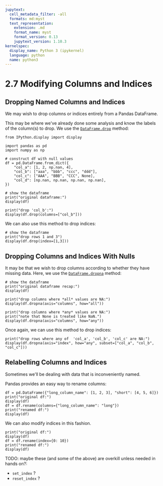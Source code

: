 ```yaml
---
jupytext:
  cell_metadata_filter: -all
  formats: md:myst
  text_representation:
    extension: .md
    format_name: myst
    format_version: 0.13
    jupytext_version: 1.10.3
kernelspec:
  display_name: Python 3 (ipykernel)
  language: python
  name: python3
---
```


#  2.7 Modifying Columns and Indices


## Dropping Named Columns and Indices

We may wish to drop columns or indices entirely from a Pandas DataFrame. 

This may be where we've already done some analysis and know the labels of the column(s) to drop.
We use the [`DataFrame.drop`](https://pandas.pydata.org/pandas-docs/stable/reference/api/pandas.DataFrame.drop.html) method:

```{code-cell} ipython3
from IPython.display import display

import pandas as pd
import numpy as np

# construct df with null values
df = pd.DataFrame.from_dict({
    "col_a": [1, 2, np.nan, 4],
    "col_b": ["aaa", "bbb", "ccc", "ddd"],
    "col_c": ["AAA", "BBB", "CCC", None],
    "col_d": [np.nan, np.nan, np.nan, np.nan],
})

# show the dataframe
print("original dataframe:")
display(df)

print("drop 'col_b':")
display(df.drop(columns=["col_b"]))
```

We can also use this method to drop indices:

```{code-cell} ipython3
# show the dataframe
print("drop rows 1 and 3")
display(df.drop(index=[1,3]))
```

## Dropping Columns and Indices With Nulls

It may be that we wish to drop columns according to whether they have missing data.
Here, we use the [`DataFrame.dropna`](https://pandas.pydata.org/pandas-docs/stable/reference/api/pandas.DataFrame.dropna.html) method:

```{code-cell} ipython3
# show the dataframe
print("original dataframe recap:")
display(df)

print("drop columns where *all* values are NA:")
display(df.dropna(axis="columns", how="all"))

print("drop columns where *any* values are NA:")
print("note that None is treated like NaN.")
display(df.dropna(axis="columns", how="any"))
```

Once again, we can use this method to drop indices:

```{code-cell} ipython3
print("drop rows where any of  'col_a', 'col_b', 'col_c' are NA:")
display(df.dropna(axis="index", how="any", subset=["col_a", "col_b", "col_c"]))
```

## Relabelling Columns and Indices

Sometimes we'll be dealing with data that is inconveniently named.

Pandas provides an easy way to rename columns:

```{code-cell} ipython3
df = pd.DataFrame({"long_column_name": [1, 2, 3], "short": [4, 5, 6]})
print("original df:")
display(df)
df = df.rename(columns={"long_column_name": "long"})
print("renamed df:")
display(df)
```

We can also modify indices in this fashion.

```{code-cell} ipython3
print("original df:")
display(df)
df = df.rename(index={0: 10})
print("renamed df:")
display(df)
```

TODO: maybe these (and some of the above) are overkill unless needed in hands on?:
 - `set_index` ?
 - `reset_index` ?

